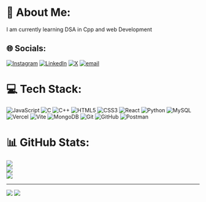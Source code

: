 # 💫 About Me:
I am currently learning DSA in Cpp and web Development


## 🌐 Socials:
[![Instagram](https://img.shields.io/badge/Instagram-%23E4405F.svg?logo=Instagram&logoColor=white)](https://instagram.com/https://www.instagram.com/_shahid_129_/) [![LinkedIn](https://img.shields.io/badge/LinkedIn-%230077B5.svg?logo=linkedin&logoColor=white)](https://linkedin.com/in/https://www.linkedin.com/in/shahid-ansari-433449327/) [![X](https://img.shields.io/badge/X-black.svg?logo=X&logoColor=white)](https://x.com/https://x.com/Shahid__310) [![email](https://img.shields.io/badge/Email-D14836?logo=gmail&logoColor=white)](mailto:shahidansaribhodu@gmail.com) 

# 💻 Tech Stack:
![JavaScript](https://img.shields.io/badge/javascript-%23323330.svg?style=for-the-badge&logo=javascript&logoColor=%23F7DF1E) ![C](https://img.shields.io/badge/c-%2300599C.svg?style=for-the-badge&logo=c&logoColor=white) ![C++](https://img.shields.io/badge/c++-%2300599C.svg?style=for-the-badge&logo=c%2B%2B&logoColor=white) ![HTML5](https://img.shields.io/badge/html5-%23E34F26.svg?style=for-the-badge&logo=html5&logoColor=white) ![CSS3](https://img.shields.io/badge/css3-%231572B6.svg?style=for-the-badge&logo=css3&logoColor=white) ![React](https://img.shields.io/badge/react-%2320232a.svg?style=for-the-badge&logo=react&logoColor=%2361DAFB) ![Python](https://img.shields.io/badge/python-3670A0?style=for-the-badge&logo=python&logoColor=ffdd54) ![MySQL](https://img.shields.io/badge/mysql-4479A1.svg?style=for-the-badge&logo=mysql&logoColor=white) ![Vercel](https://img.shields.io/badge/vercel-%23000000.svg?style=for-the-badge&logo=vercel&logoColor=white) ![Vite](https://img.shields.io/badge/vite-%23646CFF.svg?style=for-the-badge&logo=vite&logoColor=white) ![MongoDB](https://img.shields.io/badge/MongoDB-%234ea94b.svg?style=for-the-badge&logo=mongodb&logoColor=white) ![Git](https://img.shields.io/badge/git-%23F05033.svg?style=for-the-badge&logo=git&logoColor=white) ![GitHub](https://img.shields.io/badge/github-%23121011.svg?style=for-the-badge&logo=github&logoColor=white) ![Postman](https://img.shields.io/badge/Postman-FF6C37?style=for-the-badge&logo=postman&logoColor=white)
# 📊 GitHub Stats:
![](https://github-readme-stats.vercel.app/api?username=shahidansari310&theme=dark&hide_border=false&include_all_commits=false&count_private=false)<br/>
![](https://nirzak-streak-stats.vercel.app/?user=shahidansari310&theme=dark&hide_border=false)<br/>
![](https://github-readme-stats.vercel.app/api/top-langs/?username=shahidansari310&theme=dark&hide_border=false&include_all_commits=false&count_private=false&layout=compact)

---
[![](https://visitcount.itsvg.in/api?id=shahidansari310&icon=0&color=0)](https://visitcount.itsvg.in)
![](https://komarev.com/ghpvc/?username=shahidansari310&color=green)

<!-- Proudly created with GPRM ( https://gprm.itsvg.in ) -->
